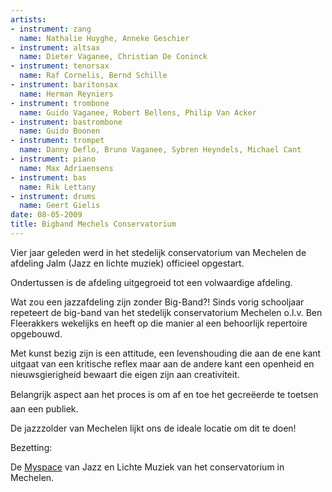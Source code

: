 ```yaml
---
artists:
- instrument: zang
  name: Nathalie Huyghe, Anneke Geschier
- instrument: altsax
  name: Dieter Vaganee, Christian De Coninck
- instrument: tenorsax
  name: Raf Cornelis, Bernd Schille
- instrument: baritonsax
  name: Herman Reyniers
- instrument: trombone
  name: Guido Vaganee, Robert Bellens, Philip Van Acker
- instrument: bastrombone
  name: Guido Boonen
- instrument: trompet
  name: Danny Deflo, Bruno Vaganee, Sybren Heyndels, Michael Cant
- instrument: piano
  name: Max Adriaensens
- instrument: bas
  name: Rik Lettany
- instrument: drums
  name: Geert Gielis
date: 08-05-2009
title: Bigband Mechels Conservatorium
---
```

Vier jaar geleden werd in het stedelijk conservatorium van Mechelen de afdeling Jalm 
(Jazz en lichte muziek) officieel opgestart. 

Ondertussen is de afdeling uitgegroeid tot een volwaardige afdeling. 

Wat zou een jazzafdeling zijn zonder Big-Band?! Sinds vorig schooljaar repeteert 
de big-band van het stedelijk conservatorium Mechelen o.l.v. Ben Fleerakkers wekelijks 
en heeft op die manier al een behoorlijk repertoire opgebouwd. 

Met kunst bezig zijn is een attitude, een levenshouding die aan de ene kant 
uitgaat van een kritische reflex maar aan de andere kant een openheid en 
nieuwsgierigheid bewaart die eigen zijn aan creativiteit. 

Belangrijk aspect aan het proces is om af en toe het gecreëerde te toetsen aan een publiek. 

De jazzzolder van Mechelen lijkt ons de ideale locatie om dit te doen! 

Bezetting: 

De [Myspace](http://profile.myspace.com/index.cfm?fuseaction=user.viewprofile&friendid=268062966) van Jazz en Lichte Muziek van het conservatorium in Mechelen.